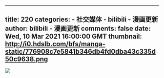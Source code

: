 
---
title: 220
categories: 
    - 社交媒体
    - bilibili - 漫画更新
author: bilibili - 漫画更新
comments: false
date: Wed, 10 Mar 2021 16:00:00 GMT
thumbnail: http://i0.hdslb.com/bfs/manga-static/776908c7e5841b346db4fd0dba43c335d50c9638.png
---

<div>   
<img src="http://i0.hdslb.com/bfs/manga-static/776908c7e5841b346db4fd0dba43c335d50c9638.png" referrerpolicy="no-referrer">  
</div>
            